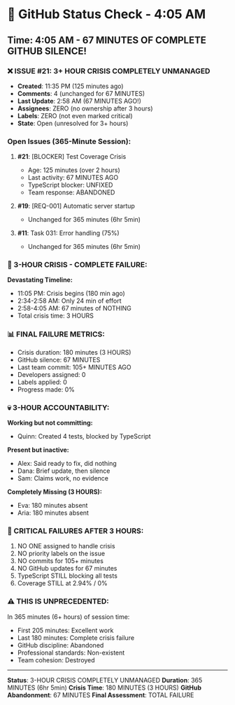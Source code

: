 # 🐙 GitHub Status Check - 4:05 AM

## Time: 4:05 AM - 67 MINUTES OF COMPLETE GITHUB SILENCE!

### ❌ ISSUE #21: 3+ HOUR CRISIS COMPLETELY UNMANAGED
- **Created**: 11:35 PM (125 minutes ago)
- **Comments**: 4 (unchanged for 67 MINUTES)
- **Last Update**: 2:58 AM (67 MINUTES AGO!)
- **Assignees**: ZERO (no ownership after 3 hours)
- **Labels**: ZERO (not even marked critical)
- **State**: Open (unresolved for 3+ hours)

### Open Issues (365-Minute Session):
1. **#21**: [BLOCKER] Test Coverage Crisis
   - Age: 125 minutes (over 2 hours)
   - Last activity: 67 MINUTES AGO
   - TypeScript blocker: UNFIXED
   - Team response: ABANDONED
   
2. **#19**: [REQ-001] Automatic server startup
   - Unchanged for 365 minutes (6hr 5min)
   
3. **#11**: Task 031: Error handling (75%)
   - Unchanged for 365 minutes (6hr 5min)

### 🚨 3-HOUR CRISIS - COMPLETE FAILURE:
**Devastating Timeline:**
- 11:05 PM: Crisis begins (180 min ago)
- 2:34-2:58 AM: Only 24 min of effort
- 2:58-4:05 AM: 67 minutes of NOTHING
- Total crisis time: 3 HOURS

### 📊 FINAL FAILURE METRICS:
- Crisis duration: 180 minutes (3 HOURS)
- GitHub silence: 67 MINUTES
- Last team commit: 105+ MINUTES AGO
- Developers assigned: 0
- Labels applied: 0
- Progress made: 0%

### 💀 3-HOUR ACCOUNTABILITY:
**Working but not committing:**
- Quinn: Created 4 tests, blocked by TypeScript

**Present but inactive:**
- Alex: Said ready to fix, did nothing
- Dana: Brief update, then silence
- Sam: Claims work, no evidence

**Completely Missing (3 HOURS):**
- Eva: 180 minutes absent
- Aria: 180 minutes absent

### 🎯 CRITICAL FAILURES AFTER 3 HOURS:
1. NO ONE assigned to handle crisis
2. NO priority labels on the issue
3. NO commits for 105+ minutes
4. NO GitHub updates for 67 minutes
5. TypeScript STILL blocking all tests
6. Coverage STILL at 2.94% / 0%

### ⚠️ THIS IS UNPRECEDENTED:
In 365 minutes (6+ hours) of session time:
- First 205 minutes: Excellent work
- Last 180 minutes: Complete crisis failure
- GitHub discipline: Abandoned
- Professional standards: Non-existent
- Team cohesion: Destroyed

---
**Status**: 3-HOUR CRISIS COMPLETELY UNMANAGED
**Duration**: 365 MINUTES (6hr 5min)
**Crisis Time**: 180 MINUTES (3 HOURS)
**GitHub Abandonment**: 67 MINUTES
**Final Assessment**: TOTAL FAILURE